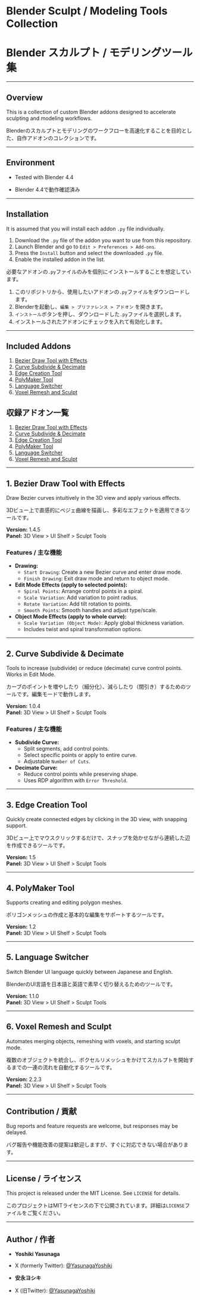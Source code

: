 # Blender Sculpt / Modeling Tools Collection  
# Blender スカルプト / モデリングツール集

---

## Overview  
This is a collection of custom Blender addons designed to accelerate sculpting and modeling workflows.  

Blenderのスカルプトとモデリングのワークフローを高速化することを目的とした、自作アドオンのコレクションです。  

---

## Environment  
- Tested with Blender 4.4  

- Blender 4.4で動作確認済み  

---

## Installation  
It is assumed that you will install each addon `.py` file individually.  

1. Download the `.py` file of the addon you want to use from this repository.  
2. Launch Blender and go to `Edit > Preferences > Add-ons`.  
3. Press the `Install` button and select the downloaded `.py` file.  
4. Enable the installed addon in the list.  

必要なアドオンの`.py`ファイルのみを個別にインストールすることを想定しています。  

1. このリポジトリから、使用したいアドオンの`.py`ファイルをダウンロードします。  
2. Blenderを起動し、`編集 > プリファレンス > アドオン` を開きます。  
3. `インストール`ボタンを押し、ダウンロードした`.py`ファイルを選択します。  
4. インストールされたアドオンにチェックを入れて有効化します。  

---

## Included Addons  
1. [Bezier Draw Tool with Effects](#1-bezier-draw-tool-with-effects)  
2. [Curve Subdivide & Decimate](#2-curve-subdivide--decimate)  
3. [Edge Creation Tool](#3-edge-creation-tool)  
4. [PolyMaker Tool](#4-polymaker-tool)  
5. [Language Switcher](#5-language-switcher)  
6. [Voxel Remesh and Sculpt](#6-voxel-remesh-and-sculpt)  

## 収録アドオン一覧  
1. [Bezier Draw Tool with Effects](#1-bezier-draw-tool-with-effects)  
2. [Curve Subdivide & Decimate](#2-curve-subdivide--decimate)  
3. [Edge Creation Tool](#3-edge-creation-tool)  
4. [PolyMaker Tool](#4-polymaker-tool)  
5. [Language Switcher](#5-language-switcher)  
6. [Voxel Remesh and Sculpt](#6-voxel-remesh-and-sculpt)  

---

## 1. Bezier Draw Tool with Effects  
Draw Bezier curves intuitively in the 3D view and apply various effects.  

3Dビュー上で直感的にベジェ曲線を描画し、多彩なエフェクトを適用できるツールです。  

**Version:** 1.4.5  
**Panel:** 3D View > UI Shelf > Sculpt Tools  

### Features / 主な機能  
- **Drawing:**  
  - `Start Drawing`: Create a new Bezier curve and enter draw mode.  
  - `Finish Drawing`: Exit draw mode and return to object mode.  
- **Edit Mode Effects (apply to selected points):**  
  - `Spiral Points`: Arrange control points in a spiral.  
  - `Scale Variation`: Add variation to point radius.  
  - `Rotate Variation`: Add tilt rotation to points.  
  - `Smooth Points`: Smooth handles and adjust type/scale.  
- **Object Mode Effects (apply to whole curve):**  
  - `Scale Variation (Object Mode)`: Apply global thickness variation.  
  - Includes twist and spiral transformation options.  

---

## 2. Curve Subdivide & Decimate  
Tools to increase (subdivide) or reduce (decimate) curve control points. Works in Edit Mode.  

カーブのポイントを増やしたり（細分化）、減らしたり（間引き）するためのツールです。編集モードで動作します。  

**Version:** 1.0.4  
**Panel:** 3D View > UI Shelf > Sculpt Tools  

### Features / 主な機能  
- **Subdivide Curve:**  
  - Split segments, add control points.  
  - Select specific points or apply to entire curve.  
  - Adjustable `Number of Cuts`.  
- **Decimate Curve:**  
  - Reduce control points while preserving shape.  
  - Uses RDP algorithm with `Error Threshold`.  

---

## 3. Edge Creation Tool  
Quickly create connected edges by clicking in the 3D view, with snapping support.  

3Dビュー上でマウスクリックするだけで、スナップを効かせながら連続した辺を作成できるツールです。  

**Version:** 1.5  
**Panel:** 3D View > UI Shelf > Sculpt Tools  

---

## 4. PolyMaker Tool  
Supports creating and editing polygon meshes.  

ポリゴンメッシュの作成と基本的な編集をサポートするツールです。  

**Version:** 1.2  
**Panel:** 3D View > UI Shelf > Sculpt Tools  

---

## 5. Language Switcher  
Switch Blender UI language quickly between Japanese and English.  

BlenderのUI言語を日本語と英語で素早く切り替えるためのツールです。  

**Version:** 1.1.0  
**Panel:** 3D View > UI Shelf > Sculpt Tools  

---

## 6. Voxel Remesh and Sculpt  
Automates merging objects, remeshing with voxels, and starting sculpt mode.  

複数のオブジェクトを統合し、ボクセルリメッシュをかけてスカルプトを開始するまでの一連の流れを自動化するツールです。  

**Version:** 2.2.3  
**Panel:** 3D View > UI Shelf > Sculpt Tools  

---

## Contribution / 貢献  
Bug reports and feature requests are welcome, but responses may be delayed.  

バグ報告や機能改善の提案は歓迎しますが、すぐに対応できない場合があります。  

---

## License / ライセンス  
This project is released under the MIT License. See `LICENSE` for details.  

このプロジェクトはMITライセンスの下で公開されています。詳細は`LICENSE`ファイルをご覧ください。  

---

## Author / 作者  
- **Yoshiki Yasunaga**  
- X (formerly Twitter): [@YasunagaYoshiki](https://twitter.com/YasunagaYoshiki)  

- **安永ヨシキ**  
- X (旧Twitter): [@YasunagaYoshiki](https://twitter.com/YasunagaYoshiki)  
